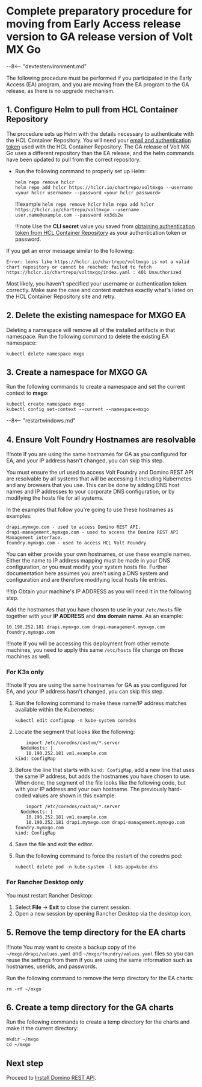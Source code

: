 <!--# Complete preparatory procedure for first time installation of Volt MX Go-->
# Complete preparatory procedure for moving from Early Access release version to GA release version of Volt MX Go

--8<-- "devtestenvironment.md"

The following procedure must be performed if you participated in the Early Access (EA) program, and you are moving from the EA program to the GA release, as there is no upgrade mechanism.

## 1. Configure Helm to pull from HCL Container Repository

The procedure sets up Helm with the details necessary to authenticate with the HCL Container Repository. You will need your [email and authentication token](obtainauthenticationtoken.md) used with the HCL Container Repository. The GA release of Volt MX Go uses a different repository than the EA release, and the helm commands have been updated to pull from the correct repository.

- Run the following command to properly set up Helm:

    ```
    helm repo remove hclcr
    helm repo add hclcr https://hclcr.io/chartrepo/voltmxgo --username <your hclcr username> --password <your hclcr password>
    ```

    !!!example
         `helm repo remove hclcr`
         `helm repo add hclcr https://hclcr.io/chartrepo/voltmxgo --username user.name@example.com --password xx3ds2w`

    !!!note
        Use the **CLI secret** value you saved from [obtaining authentication token from HCL Container Repository](obtainauthenticationtoken.md) as your authentication token or password.

If you get an error message similar to the following:

``` { .yaml .no-copy }
Error: looks like https://hclcr.io/chartrepo/voltmxgo is not a valid chart repository or cannot be reached: failed to fetch https://hclcr.io/chartrepo/voltmxgo/index.yaml : 401 Unauthorized
```

Most likely, you haven't specified your username or authentication token correctly. Make sure the case and content matches exactly what's listed on the HCL Container Repository site and retry.

## 2. Delete the existing namespace for MXGO EA

Deleting a namespace will remove all of the installed artifacts in that namespace. Run the following command to delete the existing EA namespace:

```
kubectl delete namespace mxgo
```

## 3. Create a namespace for MXGO GA

Run the following commands to create a namespace and set the current context to **mxgo**:

```
kubectl create namespace mxgo
kubectl config set-context --current --namespace=mxgo
```

--8<-- "restartwindows.md"

## 4. Ensure Volt Foundry Hostnames are resolvable

!!!note
    If you are using the same hostnames for GA as you configured for EA, and your IP address hasn't changed, you can skip this step.

You must ensure the url used to access Volt Foundry and Domino REST API are resolvable by all systems that will be accessing it including Kubernetes and any browsers that you use. This can be done by adding DNS host names and IP addresses to your corporate DNS configuration, or by modifying the hosts file for all systems.

In the examples that follow you're going to use these hostnames as examples:

```
drapi.mymxgo.com - used to access Domino REST API.
drapi-management.mymxgo.com - used to access the Domino REST API Management interface.
foundry.mymxgo.com - used to access HCL Volt Foundry
```

You can either provide your own hostnames, or use these example names. Either the name to IP address mapping must be made in your DNS configuration, or you must modify your system hosts file. Further documentation here assumes you aren't using a DNS system and configuration and are therefore modifying local hosts file entries.

!!!tip
    Obtain your machine's IP ADDRESS as you will need it in the following step.

Add the hostnames that you have chosen to use in your `/etc/hosts` file together with your **IP ADDRESS** and **dns domain name**. As an example:

```
10.190.252.181 drapi.mymxgo.com drapi-management.mymxgo.com foundry.mymxgo.com
```

!!!note
    If you will be accessing this deployment from other remote machines, you need to apply this same `/etc/hosts` file change on those machines as well.

### For K3s only

!!!note
    If you are using the same hostnames for GA as you configured for EA, and your IP address hasn't changed, you can skip this step.

1. Run the following command to make these name/IP address matches available within the Kubernetes:

    ```
    kubectl edit configmap -n kube-system coredns
    ```

2. Locate the segment that looks like the following:

    ``` { .yaml .no-copy }
        import /etc/coredns/custom/*.server
      NodeHosts: |
        10.190.252.181 vm1.example.com
    kind: ConfigMap
    ```

3. Before the line that starts with `kind: ConfigMap`, add a new line that uses the same IP address, but adds the hostnames you have chosen to use. When done, the segment of the file looks like the following code, but with your IP address and your own hostname. The previously hard-coded values are shown in this example:

    ```{ .yaml .no-copy }
        import /etc/coredns/custom/*.server
      NodeHosts: |
        10.190.252.181 vm1.example.com
        10.190.252.181 drapi.mymxgo.com drapi-management.mymxgo.com foundry.mymxgo.com
    kind: ConfigMap
    ```

4. Save the file and exit the editor.
5. Run the following command to force the restart of the coredns pod:

    ```
    kubectl delete pod -n kube-system -l k8s-app=kube-dns
    ```

### For Rancher Desktop only

You must restart Rancher Desktop:

1. Select **File** &rarr; **Exit** to close the current session.
2. Open a new session by opening Rancher Desktop via the desktop icon.

## 5. Remove the temp directory for the EA charts

!!!note
    You may want to create a backup copy of the `~/mxgo/drapi/values.yaml` and `~/mxgo/foundry/values.yaml` files so you can reuse the settings from them if you are using the same information such as hostnames, userids, and passwords.

Run the following command to remove the temp directory for the EA charts:

```
rm -rf ~/mxgo
```

## 6. Create a temp directory for the GA charts

Run the following commands to create a temp directory for the charts and make it the current directory:

```
mkdir ~/mxgo
cd ~/mxgo
```

## Next step

Proceed to [Install Domino REST API](downloadhelmchart.md).
